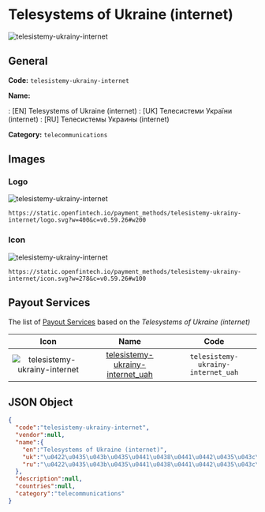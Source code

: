
# Telesystems of Ukraine (internet) 
![telesistemy-ukrainy-internet](https://static.openfintech.io/payment_methods/telesistemy-ukrainy-internet/logo.svg?w=400&c=v0.59.26#w200)  

## General 
**Code:** `telesistemy-ukrainy-internet` 
 
**Name:** 
 
:	[EN] Telesystems of Ukraine (internet) 
:	[UK] Телесистеми України (internet) 
:	[RU] Телесистемы Украины (internet) 
 
**Category:** `telecommunications` 
 

## Images 

### Logo 
![telesistemy-ukrainy-internet](https://static.openfintech.io/payment_methods/telesistemy-ukrainy-internet/logo.svg?w=400&c=v0.59.26#w200)  

```
https://static.openfintech.io/payment_methods/telesistemy-ukrainy-internet/logo.svg?w=400&c=v0.59.26#w200
```  

### Icon 
![telesistemy-ukrainy-internet](https://static.openfintech.io/payment_methods/telesistemy-ukrainy-internet/icon.svg?w=278&c=v0.59.26#w100)  

```
https://static.openfintech.io/payment_methods/telesistemy-ukrainy-internet/icon.svg?w=278&c=v0.59.26#w100
```  

## Payout Services 
 
The list of [Payout Services](/payout-services/) based on the _Telesystems of Ukraine (internet)_ 

|Icon|Name|Code| 
|:---:|:---:|:---:| 
|![telesistemy-ukrainy-internet](https://static.openfintech.io/payout_methods/telesistemy-ukrainy-internet/icon.svg?w=278&c=v0.59.26#w40) |[telesistemy-ukrainy-internet_uah](/payout-services/telesistemy-ukrainy-internet_uah/)|`telesistemy-ukrainy-internet_uah`| 
 

## JSON Object 

```json
{
  "code":"telesistemy-ukrainy-internet",
  "vendor":null,
  "name":{
    "en":"Telesystems of Ukraine (internet)",
    "uk":"\u0422\u0435\u043b\u0435\u0441\u0438\u0441\u0442\u0435\u043c\u0438 \u0423\u043a\u0440\u0430\u0457\u043d\u0438 (internet)",
    "ru":"\u0422\u0435\u043b\u0435\u0441\u0438\u0441\u0442\u0435\u043c\u044b \u0423\u043a\u0440\u0430\u0438\u043d\u044b (internet)"
  },
  "description":null,
  "countries":null,
  "category":"telecommunications"
}
```  
